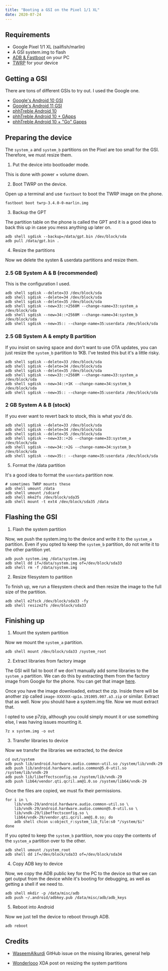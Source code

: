 ```yaml
---
title: "Booting a GSI on the Pixel 1/1 XL"
date: 2020-07-24
---
```


## Requirements

- Google Pixel 1/1 XL (sailfish/marlin)
- A GSI system.img to flash
- [ADB & Fastboot](https://developer.android.com/studio/releases/platform-tools) on your PC
- [TWRP](https://twrp.me/Devices/) for your device

## Getting a GSI

There are tons of different GSIs to try out. I used the Google one.

- [Google's Android 10 GSI](https://ci.android.com/builds/submitted/6704824/aosp_arm64_ab-userdebug/latest/aosp_arm64_ab-img-6704824.zip)
- [Google's Android 11 GSI](https://dl.google.com/developers/android/rvc/images/gsi/aosp_arm64-exp-RPB2.200611.012-6677315.zip)
- [phhTreble Android 10](https://github.com/phhusson/treble_experimentations/releases/download/v221/system-quack-arm64-ab-vanilla.img.xz)
- [phhTreble Android 10 + GApps](https://github.com/phhusson/treble_experimentations/releases/download/v221/system-quack-arm64-ab-gapps.img.xz)
- [phhTreble Android 10 + "Go" Gapps](https://github.com/phhusson/treble_experimentations/releases/download/v221/system-quack-arm64-ab-go.img.xz)

## Preparing the device

The `system_a` and `system_b` partitions on the Pixel are too small for the
GSI. Therefore, we must resize them.

1. Put the device into bootloader mode.

This is done with power + volume down.

2. Boot TWRP on the device.

Open up a terminal and use `fastboot` to boot the TWRP image on the phone.

```
fastboot boot twrp-3.4.0-0-marlin.img
```

3. Backup the GPT

The partition table on the phone is called the GPT and it is a good idea to
back this up in case you mess anything up later on.

```
adb shell sgdisk --backup=/data/gpt.bin /dev/block/sda
adb pull /data/gpt.bin .
```

4. Resize the partitions

Now we delete the systen & userdata partitions and resize them.

### 2.5 GB System A & B (recommended)

This is the configuration I used.

```
adb shell sgdisk --delete=33 /dev/block/sda
adb shell sgdisk --delete=34 /dev/block/sda
adb shell sgdisk --delete=35 /dev/block/sda
adb shell sgdisk --new=33::+2560M --change-name=33:system_a /dev/block/sda
adb shell sgdisk --new=34::+2560M --change-name=34:system_b /dev/block/sda
adb shell sgdisk --new=35:: --change-name=35:userdata /dev/block/sda
```

### 2.5 GB System A & empty B partition

If you insist on saving space and don't want to use OTA updates, you can just
resize the `system_b` partition to 1KB. I've tested this but it's a little
risky.

```
adb shell sgdisk --delete=33 /dev/block/sda
adb shell sgdisk --delete=34 /dev/block/sda
adb shell sgdisk --delete=35 /dev/block/sda
adb shell sgdisk --new=33::+2560M --change-name=33:system_a /dev/block/sda
adb shell sgdisk --new=34::+1K --change-name=34:system_b /dev/block/sda
adb shell sgdisk --new=35:: --change-name=35:userdata /dev/block/sda
```

### 2 GB System A & B (stock)

If you ever want to revert back to stock, this is what you'd do.

```
adb shell sgdisk --delete=33 /dev/block/sda
adb shell sgdisk --delete=34 /dev/block/sda
adb shell sgdisk --delete=35 /dev/block/sda
adb shell sgdisk --new=33::+2G --change-name=33:system_a /dev/block/sda
adb shell sgdisk --new=34::+2G --change-name=34:system_b /dev/block/sda
adb shell sgdisk --new=35:: --change-name=35:userdata /dev/block/sda
```

5. Format the /data partition

It's a good idea to format the `userdata` partition now.

```
# sometimes TWRP mounts these
adb shell umount /data
adb shell umount /sdcard
adb shell mke2fs /dev/block/sda35
adb shell mount -t ext4 /dev/block/sda35 /data
```

## Flashing the GSI

1. Flash the system partition

Now, we push the system.img to the device and write it to the `system_a`
partition. Even if you opted to keep the `system_b` partition, do not write
it to the other partition yet.

```
adb push system.img /data/system.img
adb shell dd if=/data/system.img of=/dev/block/sda33
adb shell rm -f /data/system.img
```

2. Resize filesystem to partition

To finish up, we run a filesystem check and then resize the image to the full
size of the partition.

```
adb shell e2fsck /dev/block/sda33 -fy
adb shell resize2fs /dev/block/sda33
```

## Finishing up

1. Mount the system partition

Now we mount the `system_a` partition.

```
adb shell mount /dev/block/sda33 /system_root
```

2. Extract libraries from factory image

The GSI will fail to boot if we don't manually add some libraries to the
`system_a` partition. We can do this by extracting them from the factory
image from Google for the phone. You can get that image
[here](https://developers.google.com/android/images).

Once you have the image downloaded, extract the zip. Inside there will be
another zip called `image-XXXXXX-qp1a.191005.007.a3.zip` or similar. Extract
that as well. Now you should have a system.img file. Now we must extract that.

I opted to use p7zip, although you could simply mount it or use something else,
I was having issues mounting it.

```
7z x system.img -o out
```

3. Transfer libraries to device

Now we transfer the libraries we extracted, to the device

```
cd out/system
adb push lib/android.hardware.audio.common-util.so /system/lib/vndk-29
adb push lib/android.hardware.audio.common@5.0-util.so /system/lib/vndk-29
adb push lib/libeffectsconfig.so /system/lib/vndk-29
adb push lib64/vendor.qti.qcril.am@1.0.so /system/lib64/vndk-29
```

Once the files are copied, we must fix their permissions.

```
for i in \
    lib/vndk-29/android.hardware.audio.common-util.so \
    lib/vndk-29/android.hardware.audio.common@5.0-util.so \
    lib/vndk-29/libeffectsconfig.so \
    lib64/vndk-29/vendor.qti.qcril.am@1.0.so; do
    adb shell chcon u:object_r:system_lib_file:s0 "/system/$i"
done
```

If you opted to keep the `system_b` partition, now you copy the contents
of the `system_a` partition over to the other.

```
adb shell umount /system_root
adb shell dd if=/dev/block/sda33 of=/dev/block/sda34
```

4. Copy ADB key to device

Now, we copy the ADB public key for the PC to the device so that we can get
output from the device while it's booting for debugging, as well as getting a
shell if we need to.

```
adb shell mkdir -p /data/misc/adb
adb push ~/.android/adbkey.pub /data/misc/adb/adb_keys
```

5. Reboot into Android

Now we just tell the device to reboot through ADB.

```
adb reboot
```

## Credits

- [WaseemAlkurdi](https://github.com/phhusson/treble_experimentations/issues/1196)
  GitHub issue on the missing libraries, general help

- [Wonderlooo](https://forum.xda-developers.com/pixel-xl/how-to/guide-expand-partition-pixel-xl-pixel-t4097839)
  XDA post on resizing the system partitions
